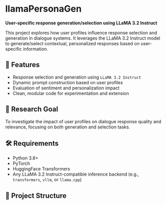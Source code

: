 # llamaPersonaGen

**User-specific response generation/selection using LLaMA 3.2 Instruct**

This project explores how user profiles influence response selection and generation in dialogue systems. It leverages the LLaMA 3.2 Instruct model to generate/select contextual, personalized responses based on user-specific information.

## 🚀 Features

- Response selection and generation using `LLaMA 3.2 Instruct`
- Dynamic prompt construction based on user profiles
- Evaluation of sentiment and personalization impact
- Clean, modular code for experimentation and extension

## 🧠 Research Goal

To investigate the impact of user profiles on dialogue response quality and relevance, focusing on both generation and selection tasks.

## 🛠️ Requirements

- Python 3.8+
- PyTorch
- HuggingFace Transformers
- Any LLaMA 3.2 Instruct-compatible inference backend (e.g., `transformers`, `vllm`, or `llama.cpp`)

## 📁 Project Structure

